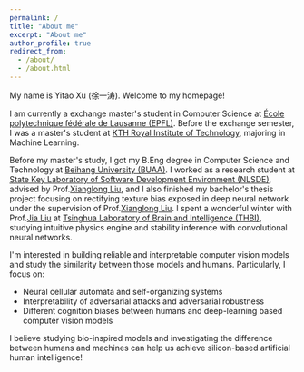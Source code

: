 ```yaml
---
permalink: /
title: "About me"
excerpt: "About me"
author_profile: true
redirect_from: 
  - /about/
  - /about.html
---
```


My name is Yitao Xu (徐一涛). Welcome to my homepage!

I am currently a exchange master's student in Computer Science at [École polytechnique fédérale de Lausanne (EPFL)](https://www.epfl.ch/en/). Before the exchange semester, I was a master's student at [KTH Royal Institute of Technology](https://www.kth.se/en), majoring in Machine Learning. 

Before my master's study, I got my B.Eng degree in Computer Science and Technology at [Beihang University (BUAA)](https://www.buaa.edu.cn/). I worked as a research student at [State Key Laboratory of Software Development Environment (NLSDE)](https://xlliu-beihang.github.io/), advised by Prof.[Xianglong Liu](https://xlliu-beihang.github.io/), and I also finished my bachelor's thesis project focusing on rectifying texture bias exposed in deep neural network under the supervision of Prof.[Xianglong Liu](https://xlliu-beihang.github.io/). I spent a wonderful winter with Prof.[Jia Liu](https://brain.tsinghua.edu.cn/en/info/1010/1010.htm) at [Tsinghua Laboratory of Brain and Intelligence (THBI)](https://brain.tsinghua.edu.cn/en/index.htm), studying intuitive physics engine and stability inference with convolutional neural networks. 

I'm interested in building reliable and interpretable computer vision models and study the similarity between those models and humans. Particularly, I focus on:
- Neural cellular automata and self-organizing systems
- Interpretability of adversarial attacks and adversarial robustness
- Different cognition biases between humans and deep-learning based computer vision models

I believe studying bio-inspired models and investigating the difference between humans and machines can help us achieve silicon-based artificial human intelligence!
